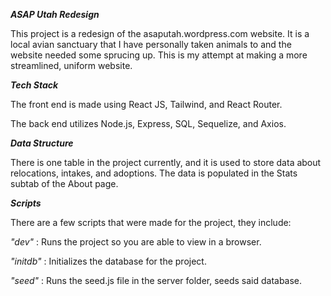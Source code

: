 *****ASAP Utah Redesign*****

This project is a redesign of the asaputah.wordpress.com website. It is a local avian sanctuary that I have personally taken animals to and the website needed some sprucing up.
This is my attempt at making a more streamlined, uniform website.

***Tech Stack***

The front end is made using React JS, Tailwind, and React Router.

The back end utilizes Node.js, Express, SQL, Sequelize, and Axios.

***Data Structure***

There is one table in the project currently, and it is used to store data about relocations, intakes, and adoptions. The data is populated in the Stats subtab of the About page.

***Scripts***

There are a few scripts that were made for the project, they include:

*"dev"* : Runs the project so you are able to view in a browser.

*"initdb"* : Initializes the database for the project.

*"seed"* : Runs the seed.js file in the server folder, seeds said database.

